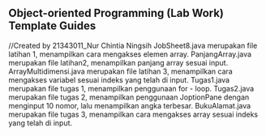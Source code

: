 ## Object-oriented Programming (Lab Work) Template Guides
//Created by 21343011_Nur Chintia Ningsih
JobSheet8.java merupakan file latihan 1, menampilkan cara mengakses elemen array.
PanjangArray.java merupakan file latihan2, menampilkan panjang array sesuai input.
ArrayMultidimensi.java merupakan file latihan 3, menampilkan cara mengakses variabel sesuai indeks yang
telah di input.
Tugas1.java merupakan file tugas 1, menampilkan penggunaan for - loop.
Tugas2.java merupakan file tugas 2, menampilkan penggunaan JoptionPane 
dengan menginput 10 nomor, lalu menampilkan angka terbesar. 
BukuAlamat.java merupakan file tugas 3, menampilkan cara mengakses array sesuai indeks
yang telah di input. 
